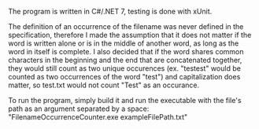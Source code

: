 The program is written in C#/.NET 7, testing is done with xUnit.

The definition of an occurrence of the filename was never defined in the specification, therefore I made the assumption that it does not matter if the word is written alone or is in the middle of another word, as long as the word in itself is complete.
I also decided that if the word shares common characters in the beginning and the end that are concatenated together, they would still count as two unique occurences (ex. "testest" would be counted as two occurrences of the word "test") and capitalization does matter, so test.txt would not count "Test" as an occurance.

To run the program, simply build it and run the executable with the file's path as an argument separated by a space:
"FilenameOccurrenceCounter.exe exampleFilePath.txt"

